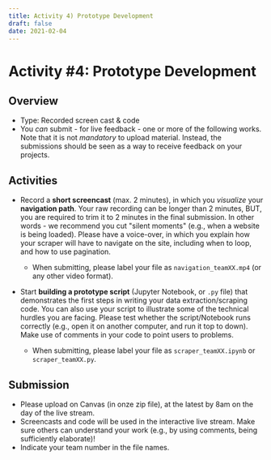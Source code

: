 ```yaml
---
title: Activity 4) Prototype Development
draft: false
date: 2021-02-04
---
```


# Activity #4: Prototype Development

## Overview
- Type: Recorded screen cast & code
- You *can* submit - for live feedback - one or more of the following works. Note that it is not *mandatory* to upload material. Instead, the submissions should be seen as a way to receive feedback on your projects.

## Activities

- Record a __short screencast__ (max. 2 minutes), in which you *visualize* your __navigation path__. Your raw recording can be longer than 2 minutes, BUT, you are required to trim it to 2 minutes in the final submission. In other words - we recommend you cut "silent moments" (e.g., when a website is being loaded). Please have a voice-over, in which you explain how your scraper will have to navigate on the site, including when to loop, and how to use pagination.
  - When submitting, please label your file as `navigation_teamXX.mp4` (or any other video format).

- Start __building a prototype script__ (Jupyter Notebook, or `.py` file) that demonstrates the first steps in writing your data extraction/scraping code. You can also use your script to illustrate some of the technical hurdles you are facing. Please test whether the script/Notebook runs correctly (e.g., open it on another computer, and run it top to down). Make use of comments in your code to point users to problems.
    - When submitting, please label your file as `scraper_teamXX.ipynb` or `scraper_teamXX.py`.

## Submission
- Please upload on Canvas (in onze zip file), at the latest by 8am on the day of the live stream.
- Screencasts and code will be used in the interactive live stream. Make sure others can understand your work (e.g., by using comments, being sufficiently elaborate)!
- Indicate your team number in the file names.
